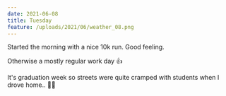 ```yaml
---
date: 2021-06-08
title: Tuesday
feature: /uploads/2021/06/weather_08.png
---
```


Started the morning with a nice 10k run. Good feeling.

Otherwise a mostly regular work day 👍

It's graduation week so streets were quite cramped with students when I drove home.. 👨‍🎓
